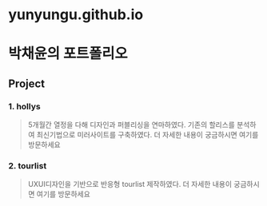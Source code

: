 # yunyungu.github.io
# 박채윤의 포트폴리오
## Project
### 1. hollys
> 5개월간 열정을 다해 디자인과 퍼블리싱을 연마하였다.
> 기존의 할리스를 분석하여 최신기법으로 미러사이트를 구축하였다.
> 더 자세한 내용이 궁금하시면 여기를 방문하세요

### 2. tourlist
> UXUI디자인을 기반으로 반응형 tourlist 제작하였다.
> 더 자세한 내용이 궁금하시면 여기를 방문하세요
